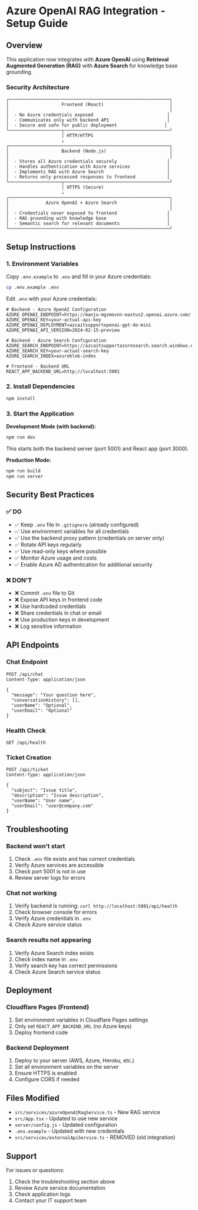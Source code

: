 # Azure OpenAI RAG Integration - Setup Guide

## Overview

This application now integrates with **Azure OpenAI** using **Retrieval Augmented Generation (RAG)** with **Azure Search** for knowledge base grounding.

### Security Architecture

```
┌─────────────────────────────────────────────────────────────┐
│                    Frontend (React)                         │
│                                                             │
│  - No Azure credentials exposed                            │
│  - Communicates only with backend API                      │
│  - Secure and safe for public deployment                  │
└────────────────────┬────────────────────────────────────────┘
                     │ HTTP/HTTPS
                     ↓
┌─────────────────────────────────────────────────────────────┐
│                    Backend (Node.js)                        │
│                                                             │
│  - Stores all Azure credentials securely                   │
│  - Handles authentication with Azure services              │
│  - Implements RAG with Azure Search                        │
│  - Returns only processed responses to frontend            │
└────────────────────┬────────────────────────────────────────┘
                     │ HTTPS (Secure)
                     ↓
┌─────────────────────────────────────────────────────────────┐
│              Azure OpenAI + Azure Search                    │
│                                                             │
│  - Credentials never exposed to frontend                   │
│  - RAG grounding with knowledge base                       │
│  - Semantic search for relevant documents                  │
└─────────────────────────────────────────────────────────────┘
```

## Setup Instructions

### 1. Environment Variables

Copy `.env.example` to `.env` and fill in your Azure credentials:

```bash
cp .env.example .env
```

Edit `.env` with your Azure credentials:

```env
# Backend - Azure OpenAI Configuration
AZURE_OPENAI_ENDPOINT=https://manjo-mgzmovnn-eastus2.openai.azure.com/
AZURE_OPENAI_KEY=your-actual-api-key
AZURE_OPENAI_DEPLOYMENT=azcaitsupportopenai-gpt-4o-mini
AZURE_OPENAI_API_VERSION=2024-02-15-preview

# Backend - Azure Search Configuration
AZURE_SEARCH_ENDPOINT=https://azcaitsupportazuresearch.search.windows.net
AZURE_SEARCH_KEY=your-actual-search-key
AZURE_SEARCH_INDEX=azureblob-index

# Frontend - Backend URL
REACT_APP_BACKEND_URL=http://localhost:5001
```

### 2. Install Dependencies

```bash
npm install
```

### 3. Start the Application

**Development Mode (with backend):**
```bash
npm run dev
```

This starts both the backend server (port 5001) and React app (port 3000).

**Production Mode:**
```bash
npm run build
npm run server
```

## Security Best Practices

### ✅ DO

- ✅ Keep `.env` file in `.gitignore` (already configured)
- ✅ Use environment variables for all credentials
- ✅ Use the backend proxy pattern (credentials on server only)
- ✅ Rotate API keys regularly
- ✅ Use read-only keys where possible
- ✅ Monitor Azure usage and costs
- ✅ Enable Azure AD authentication for additional security

### ❌ DON'T

- ❌ Commit `.env` file to Git
- ❌ Expose API keys in frontend code
- ❌ Use hardcoded credentials
- ❌ Share credentials in chat or email
- ❌ Use production keys in development
- ❌ Log sensitive information

## API Endpoints

### Chat Endpoint
```
POST /api/chat
Content-Type: application/json

{
  "message": "Your question here",
  "conversationHistory": [],
  "userName": "Optional",
  "userEmail": "Optional"
}
```

### Health Check
```
GET /api/health
```

### Ticket Creation
```
POST /api/ticket
Content-Type: application/json

{
  "subject": "Issue title",
  "description": "Issue description",
  "userName": "User name",
  "userEmail": "user@company.com"
}
```

## Troubleshooting

### Backend won't start
1. Check `.env` file exists and has correct credentials
2. Verify Azure services are accessible
3. Check port 5001 is not in use
4. Review server logs for errors

### Chat not working
1. Verify backend is running: `curl http://localhost:5001/api/health`
2. Check browser console for errors
3. Verify Azure credentials in `.env`
4. Check Azure service status

### Search results not appearing
1. Verify Azure Search index exists
2. Check index name in `.env`
3. Verify search key has correct permissions
4. Check Azure Search service status

## Deployment

### Cloudflare Pages (Frontend)
1. Set environment variables in Cloudflare Pages settings
2. Only set `REACT_APP_BACKEND_URL` (no Azure keys)
3. Deploy frontend code

### Backend Deployment
1. Deploy to your server (AWS, Azure, Heroku, etc.)
2. Set all environment variables on the server
3. Ensure HTTPS is enabled
4. Configure CORS if needed

## Files Modified

- `src/services/azureOpenAIRagService.ts` - New RAG service
- `src/App.tsx` - Updated to use new service
- `server/config.js` - Updated configuration
- `.env.example` - Updated with new credentials
- `src/services/externalApiService.ts` - REMOVED (old integration)

## Support

For issues or questions:
1. Check the troubleshooting section above
2. Review Azure service documentation
3. Check application logs
4. Contact your IT support team

